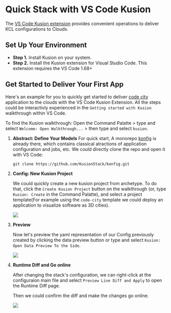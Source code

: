 # Quick Stack with VS Code Kusion

The [VS Code Kusion extension](https://marketplace.visualstudio.com/items?itemName=KusionStack.kusion) provides convenient operations to deliver KCL configurations to Clouds.

## Set Up Your Environment

-   **Step 1.** Install Kusion on your system.
-   **Step 2.** Install the Kusion extension for Visual Studio Code. This extension requires the VS Code 1.68+

## Get Started to Deliver Your First App

Here's an example for you to quickly get started to deliver [code city](https://wettel.github.io/codecity.html) application to the clouds with the VS Code Kusion Extension. All the steps could be interactivly experienced in the `Getting started with Kusion` walkthrough within VS Code.

To find the Kusion walkthrough: Open the Command Palatte > type and select `Welcome: Open Walkthrough...` > then type and select `kusion`.


1. **Abstract: Define Your Models**
    For quick start, A monorepo [konfig](https://github.com/KusionStack/konfig) is already there, which contains classical atractions of application configuration and jobs, etc. We could directly clone the repo and open it with VS Code: 
    
    ```
    git clone https://github.com/KusionStack/konfig.git
    ```

2. **Config: New Kusion Project**

    We could quickly create a new kusion project from archetype. To do that, click the `Create Kusion Project` button on the walkthrough (or, type `Kusion: Create` in the Command Palatte), and select a project template(For example using the `code-city` template we could deploy an application to visualize software as 3D cities).

    ![](/img/docs/user_docs/getting-started/create-project.gif)

3. **Preview**

    Now let's preview the yaml representation of our Config previously created by clicking the data preview button or type and select `Kusion: Open Data Preview To the Side`.
    
    ![](/img/docs/user_docs/getting-started/preview-data.gif)

4. **Runtime Diff and Go online**
    
    After changing the stack's configuration, we can right-click at the configuraion main file and select `Preview Live Diff and Apply` to open the Runtime Diff page.

    Then we could confirm the diff and make the changes go online.

    ![](/img/docs/user_docs/getting-started/config-diff-apply.gif)
    
